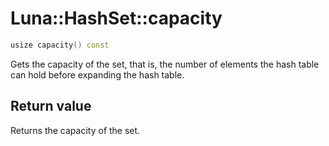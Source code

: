 # Luna::HashSet::capacity

```c++
usize capacity() const
```

Gets the capacity of the set, that is, the number of elements the hash table can hold before expanding the hash table. 



## Return value
Returns the capacity of the set. 

